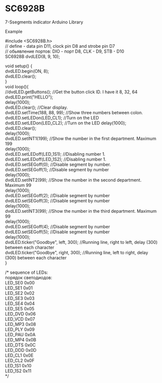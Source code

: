 # SC6928B  
7-Ssegments indicator Arduino Library  
  
Example  
  
#include <SC6928B.h>  
// define - data pin D11, clock pin D8 and strobe pin D7  
// обьявление портов: DIO - порт D8, CLK - D9, STB - D10  
SC6928B dvdLED(8, 9, 10);  

void setup() {  
  dvdLED.begin(ON, 8);  
  dvdLED.clear();  
}   
void loop(){  
  //dvdLED.getButtons(); //Get the button click ID. I have it 8, 32, 64  
  dvdLED.print("HELLO");  
  delay(1000);  
  dvdLED.clear(); //Clear display.  
  dvdLED.setTime(188, 88, 99); //Show three numbers between colon.
  dvdLED.setLEDon(LED_CL1); //Turn on the LED  
  dvdLED.setLEDon(LED_CL2); //Turn on the LED 
  delay(1000);  
  dvdLED.clear();   
  delay(1000);  
  dvdLED.setINT1(199); //Show the number in the first department. Maximum 199  
  delay(1000);  
  dvdLED.setLEDoff(LED_1S1); //Disabling number 1.  
  dvdLED.setLEDoff(LED_1S2); //Disabling number 1.  
  dvdLED.setSEGoff(0); //Disable segment by number.  
  dvdLED.setSEGoff(1); //Disable segment by number  
  delay(1000);  
  dvdLED.setINT2(99); //Show the number in the second department. Maximum 99  
  delay(1000);  
  dvdLED.setSEGoff(2); //Disable segment by number  
  dvdLED.setSEGoff(3); //Disable segment by number  
  delay(1000);  
  dvdLED.setINT3(99); //Show the number in the third department. Maximum 99  
  delay(1000);  
  dvdLED.setSEGoff(4); //Disable segment by number  
  dvdLED.setSEGoff(5); //Disable segment by number  
  delay(1000);  
  dvdLED.ticker("Goodbye", left, 300);  //Running line, right to left, delay (300) between each character  
  dvdLED.ticker("Goodbye", right, 300); //Running line, left to right, delay (300) between each character  
}  
  
/* sequence of LEDs:  
   порядок светодиодов:  
        LED_SE0 0x00  
        LED_SE1 0x01  
        LED_SE2 0x02  
        LED_SE3 0x03  
        LED_SE4 0x04  
        LED_SE5 0x05  
        LED_DVD 0x06  
        LED_VCD 0x07  
        LED_MP3 0x08  
        LED_PLY 0x09  
        LED_PAU 0x0A  
        LED_MP4 0x0B  
        LED_DTS 0x0C  
        LED_DDD 0x0D  
        LED_CL1 0x0E  
        LED_CL2 0x0F  
        LED_1S1 0x10  
        LED_1S2 0x11  
*/  

